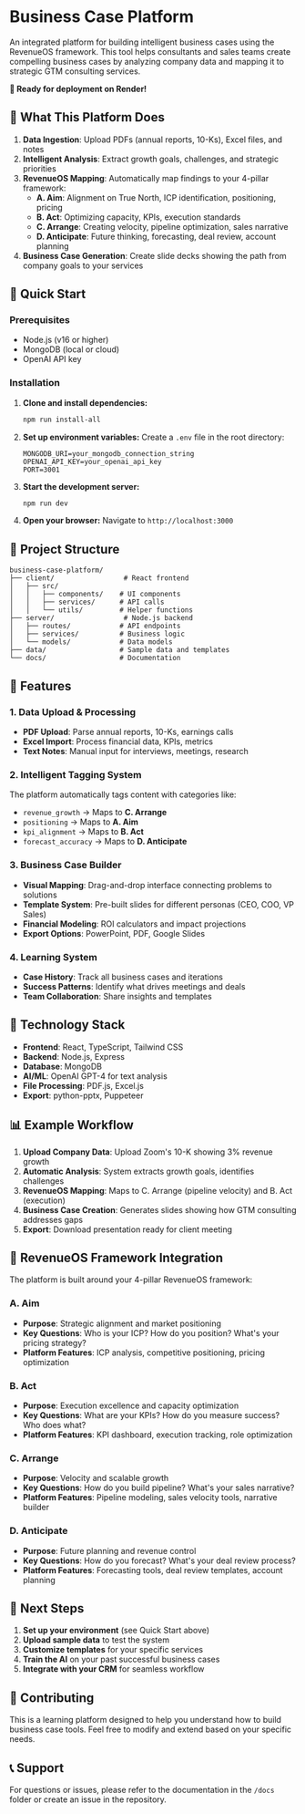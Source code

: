 # Business Case Platform

An integrated platform for building intelligent business cases using the RevenueOS framework. This tool helps consultants and sales teams create compelling business cases by analyzing company data and mapping it to strategic GTM consulting services.

**🚀 Ready for deployment on Render!**

## 🎯 What This Platform Does

1. **Data Ingestion**: Upload PDFs (annual reports, 10-Ks), Excel files, and notes
2. **Intelligent Analysis**: Extract growth goals, challenges, and strategic priorities
3. **RevenueOS Mapping**: Automatically map findings to your 4-pillar framework:
   - **A. Aim**: Alignment on True North, ICP identification, positioning, pricing
   - **B. Act**: Optimizing capacity, KPIs, execution standards
   - **C. Arrange**: Creating velocity, pipeline optimization, sales narrative
   - **D. Anticipate**: Future thinking, forecasting, deal review, account planning
4. **Business Case Generation**: Create slide decks showing the path from company goals to your services

## 🚀 Quick Start

### Prerequisites
- Node.js (v16 or higher)
- MongoDB (local or cloud)
- OpenAI API key

### Installation

1. **Clone and install dependencies:**
   ```bash
   npm run install-all
   ```

2. **Set up environment variables:**
   Create a `.env` file in the root directory:
   ```
   MONGODB_URI=your_mongodb_connection_string
   OPENAI_API_KEY=your_openai_api_key
   PORT=3001
   ```

3. **Start the development server:**
   ```bash
   npm run dev
   ```

4. **Open your browser:**
   Navigate to `http://localhost:3000`

## 📁 Project Structure

```
business-case-platform/
├── client/                 # React frontend
│   ├── src/
│   │   ├── components/    # UI components
│   │   ├── services/      # API calls
│   │   └── utils/         # Helper functions
├── server/                 # Node.js backend
│   ├── routes/            # API endpoints
│   ├── services/          # Business logic
│   └── models/            # Data models
├── data/                  # Sample data and templates
└── docs/                  # Documentation
```

## 🎨 Features

### 1. Data Upload & Processing
- **PDF Upload**: Parse annual reports, 10-Ks, earnings calls
- **Excel Import**: Process financial data, KPIs, metrics
- **Text Notes**: Manual input for interviews, meetings, research

### 2. Intelligent Tagging System
The platform automatically tags content with categories like:
- `revenue_growth` → Maps to **C. Arrange**
- `positioning` → Maps to **A. Aim**
- `kpi_alignment` → Maps to **B. Act**
- `forecast_accuracy` → Maps to **D. Anticipate**

### 3. Business Case Builder
- **Visual Mapping**: Drag-and-drop interface connecting problems to solutions
- **Template System**: Pre-built slides for different personas (CEO, COO, VP Sales)
- **Financial Modeling**: ROI calculators and impact projections
- **Export Options**: PowerPoint, PDF, Google Slides

### 4. Learning System
- **Case History**: Track all business cases and iterations
- **Success Patterns**: Identify what drives meetings and deals
- **Team Collaboration**: Share insights and templates

## 🔧 Technology Stack

- **Frontend**: React, TypeScript, Tailwind CSS
- **Backend**: Node.js, Express
- **Database**: MongoDB
- **AI/ML**: OpenAI GPT-4 for text analysis
- **File Processing**: PDF.js, Excel.js
- **Export**: python-pptx, Puppeteer

## 📊 Example Workflow

1. **Upload Company Data**: Upload Zoom's 10-K showing 3% revenue growth
2. **Automatic Analysis**: System extracts growth goals, identifies challenges
3. **RevenueOS Mapping**: Maps to C. Arrange (pipeline velocity) and B. Act (execution)
4. **Business Case Creation**: Generates slides showing how GTM consulting addresses gaps
5. **Export**: Download presentation ready for client meeting

## 🎯 RevenueOS Framework Integration

The platform is built around your 4-pillar RevenueOS framework:

### A. Aim
- **Purpose**: Strategic alignment and market positioning
- **Key Questions**: Who is your ICP? How do you position? What's your pricing strategy?
- **Platform Features**: ICP analysis, competitive positioning, pricing optimization

### B. Act
- **Purpose**: Execution excellence and capacity optimization
- **Key Questions**: What are your KPIs? How do you measure success? Who does what?
- **Platform Features**: KPI dashboard, execution tracking, role optimization

### C. Arrange
- **Purpose**: Velocity and scalable growth
- **Key Questions**: How do you build pipeline? What's your sales narrative?
- **Platform Features**: Pipeline modeling, sales velocity tools, narrative builder

### D. Anticipate
- **Purpose**: Future planning and revenue control
- **Key Questions**: How do you forecast? What's your deal review process?
- **Platform Features**: Forecasting tools, deal review templates, account planning

## 🚀 Next Steps

1. **Set up your environment** (see Quick Start above)
2. **Upload sample data** to test the system
3. **Customize templates** for your specific services
4. **Train the AI** on your past successful business cases
5. **Integrate with your CRM** for seamless workflow

## 🤝 Contributing

This is a learning platform designed to help you understand how to build business case tools. Feel free to modify and extend based on your specific needs.

## 📞 Support

For questions or issues, please refer to the documentation in the `/docs` folder or create an issue in the repository. 
